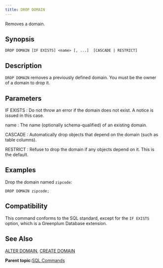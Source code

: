 ```yaml
---
title: DROP DOMAIN 
---
```


Removes a domain.

## <a id="section2"></a>Synopsis 

``` {#sql_command_synopsis}
DROP DOMAIN [IF EXISTS] <name> [, ...]  [CASCADE | RESTRICT]
```

## <a id="section3"></a>Description 

`DROP DOMAIN` removes a previously defined domain. You must be the owner of a domain to drop it.

## <a id="section4"></a>Parameters 

IF EXISTS
:   Do not throw an error if the domain does not exist. A notice is issued in this case.

name
:   The name \(optionally schema-qualified\) of an existing domain.

CASCADE
:   Automatically drop objects that depend on the domain \(such as table columns\).

RESTRICT
:   Refuse to drop the domain if any objects depend on it. This is the default.

## <a id="section5"></a>Examples 

Drop the domain named `zipcode`:

```
DROP DOMAIN zipcode;
```

## <a id="section6"></a>Compatibility 

This command conforms to the SQL standard, except for the `IF EXISTS` option, which is a Greenplum Database extension.

## <a id="section7"></a>See Also 

[ALTER DOMAIN](ALTER_DOMAIN.html), [CREATE DOMAIN](CREATE_DOMAIN.html)

**Parent topic:**[SQL Commands](../sql_commands/sql_ref.html)

